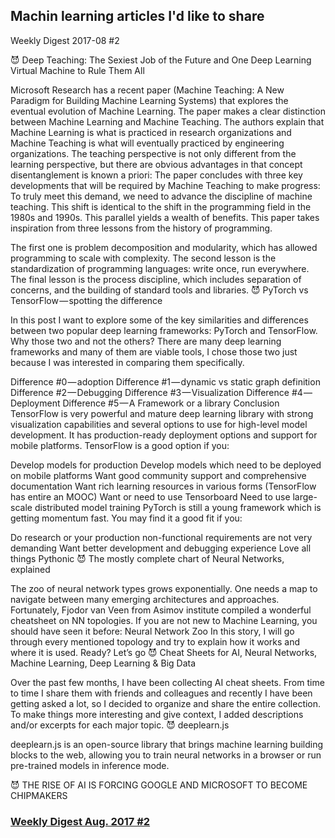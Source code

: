 ## Machin learning articles I'd like to share

Weekly Digest 2017-08 #2

😈 Deep Teaching: The Sexiest Job of the Future and One Deep Learning Virtual Machine to Rule Them All

Microsoft Research has a recent paper (Machine Teaching: A New Paradigm for Building Machine Learning Systems) that explores the eventual evolution of Machine Learning. The paper makes a clear distinction between Machine Learning and Machine Teaching. The authors explain that Machine Learning is what is practiced in research organizations and Machine Teaching is what will eventually practiced by engineering organizations. The teaching perspective is not only different from the learning perspective, but there are obvious advantages in that concept disentanglement is known a priori: The paper concludes with three key developments that will be required by Machine Teaching to make progress: To truly meet this demand, we need to advance the discipline of machine teaching. This shift is identical to the shift in the programming field in the 1980s and 1990s. This parallel yields a wealth of benefits. This paper takes inspiration from three lessons from the history of programming.

The first one is problem decomposition and modularity, which has allowed programming to scale with complexity.
The second lesson is the standardization of programming languages: write once, run everywhere.
The final lesson is the process discipline, which includes separation of concerns, and the building of standard tools and libraries.
😈 PyTorch vs TensorFlow — spotting the difference

In this post I want to explore some of the key similarities and differences between two popular deep learning frameworks: PyTorch and TensorFlow. Why those two and not the others? There are many deep learning frameworks and many of them are viable tools, I chose those two just because I was interested in comparing them specifically.

Difference #0 — adoption
Difference #1 — dynamic vs static graph definition
Difference #2 — Debugging
Difference #3 — Visualization
Difference #4 — Deployment
Difference #5 — A Framework or a library
Conclusion TensorFlow is very powerful and mature deep learning library with strong visualization capabilities and several options to use for high-level model development. It has production-ready deployment options and support for mobile platforms. TensorFlow is a good option if you:

Develop models for production
Develop models which need to be deployed on mobile platforms
Want good community support and comprehensive documentation
Want rich learning resources in various forms (TensorFlow has entire an MOOC)
Want or need to use Tensorboard
Need to use large-scale distributed model training
PyTorch is still a young framework which is getting momentum fast. You may find it a good fit if you:

Do research or your production non-functional requirements are not very demanding
Want better development and debugging experience
Love all things Pythonic
😈 The mostly complete chart of Neural Networks, explained

The zoo of neural network types grows exponentially. One needs a map to navigate between many emerging architectures and approaches. Fortunately, Fjodor van Veen from Asimov institute compiled a wonderful cheatsheet on NN topologies. If you are not new to Machine Learning, you should have seen it before: Neural Network Zoo In this story, I will go through every mentioned topology and try to explain how it works and where it is used. Ready? Let’s go
😈 Cheat Sheets for AI, Neural Networks, Machine Learning, Deep Learning & Big Data

Over the past few months, I have been collecting AI cheat sheets. From time to time I share them with friends and colleagues and recently I have been getting asked a lot, so I decided to organize and share the entire collection. To make things more interesting and give context, I added descriptions and/or excerpts for each major topic.
😈 deeplearn.js

deeplearn.js is an open-source library that brings machine learning building blocks to the web, allowing you to train neural networks in a browser or run pre-trained models in inference mode.

😈 THE RISE OF AI IS FORCING GOOGLE AND MICROSOFT TO BECOME CHIPMAKERS


### [Weekly Digest Aug. 2017 \#2](https://github.com/basicmi/Machine-Learning-Articles/blob/master/WeeklyDigest2017-08_2.md)
